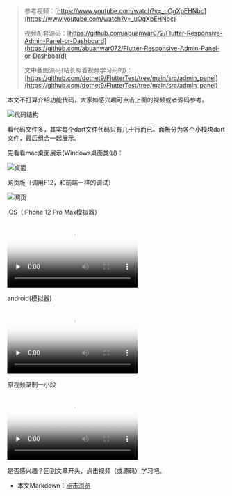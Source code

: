 >参考视频：[https://www.youtube.com/watch?v=_uOgXpEHNbc](https://www.youtube.com/watch?v=_uOgXpEHNbc)
>
>视频配套源码：[https://github.com/abuanwar072/Flutter-Responsive-Admin-Panel-or-Dashboard](https://github.com/abuanwar072/Flutter-Responsive-Admin-Panel-or-Dashboard)
>
>文中截图源码(站长照着视频学习码的)：[https://github.com/dotnet9/FlutterTest/tree/main/src/admin_panel](https://github.com/dotnet9/FlutterTest/tree/main/src/admin_panel)

本文不打算介绍功能代码，大家如感兴趣可点击上面的视频或者源码参考。

![代码结构](https://lequ.co/2021/07/0201.jpeg)

看代码文件多，其实每个dart文件代码只有几十行而已。面板分为各个小模块dart文件，最后组合一起展示。

先看看mac桌面展示(Windows桌面类似)：

![桌面](https://lequ.co/2021/07/0202.jpeg)

网页版（调用F12，和前端一样的调试）

![网页](https://lequ.co/2021/07/0203.jpeg)

iOS（iPhone 12 Pro Max模拟器）

<video id="video" controls="" preload="none" poster="https://lequ.co/2021/07/0204.png">
  <source id="mp4" src="https://lequ.co/2021/07/0204.mp4" type="video/mp4">
</video>

android(模拟器)

<video id="video" controls="" preload="none" poster="https://lequ.co/2021/07/0205.png">
  <source id="mp4" src="https://lequ.co/2021/07/0205.mp4" type="video/mp4">
</video>

原视频录制一小段

<video id="video" controls="" preload="none" poster="https://lequ.co/2021/07/0206.png">
  <source id="mp4" src="https://lequ.co/2021/07/0206.mp4" type="video/mp4">
</video>

是否感兴趣？回到文章开头，点击视频（或源码）学习吧。

- 本文Markdown：[点击浏览](https://github.com/dotnet9/Assets.Dotnet9/blob/main/2021/07/2021-07-10_01.md)